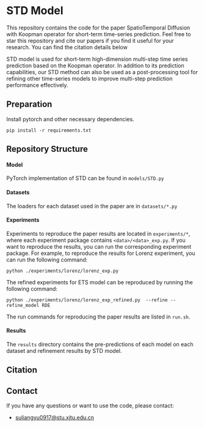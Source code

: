 # STD Model

This repository contains the code for the paper SpatioTemporal Diffusion with Koopman operator for short-term time-series prediction. Feel free to star this repository and cite our papers if you find it useful for your research. You can find the citation details below

STD model is used for short-term high-dimension multi-step time series prediction based on the Koopman operator. In addition to its prediction capabilities, our STD method can also be used as a post-processing tool for refining other time-series models to improve multi-step prediction performance effectively.

<!-- ![N-BEATS Architecture](nbeats.png) -->

## Preparation
Install pytorch and other necessary dependencies.

`pip install -r requirements.txt`

## Repository Structure

#### Model
PyTorch implementation of STD can be found in `models/STD.py`

#### Datasets
The loaders for each dataset used in the paper are in `datasets/*.py`

#### Experiments
Experiments to reproduce the paper results are located in `experiments/*`, 
where each experiment package contains `<data>/<data>_exp.py`. If you want to reproduce the results, 
you can run the corresponding experiment package. For example, to reproduce the results for Lorenz experiment, 
you can run the following command:

`python ./experiments/lorenz/lorenz_exp.py`

The refined experiments for ETS model can be reproduced by running the following command:

`python ./experiments/lorenz/lorenz_exp_refined.py  --refine --refine_model RDE`

The run commands for reproducing the paper results are listed in `run.sh`.

#### Results
The `results` directory contains the pre-predictions of each model on each dataset and refinement results by STD model.
## Citation

## Contact
If you have any questions or want to use the code, please contact:
- suliangyu0917@stu.xjtu.edu.cn
